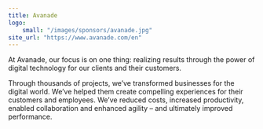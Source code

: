 ```yaml
---
title: Avanade
logo:
    small: "/images/sponsors/avanade.jpg"
site_url: "https://www.avanade.com/en"
---
```

At Avanade, our focus is on one thing: realizing results through the power 
of digital technology for our clients and their customers.

Through thousands of projects, we’ve transformed businesses for the 
digital world. We’ve helped them create compelling experiences for 
their customers and employees. We’ve reduced costs, increased productivity, 
enabled collaboration and enhanced agility – and ultimately improved 
performance.
